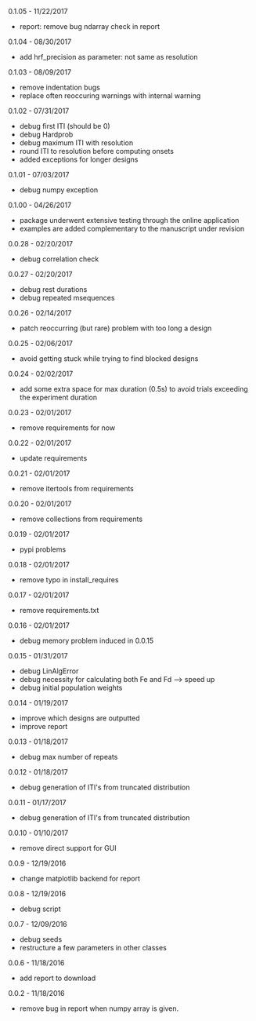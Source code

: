 0.1.05 - 11/22/2017
* report: remove bug ndarray check in report

0.1.04 - 08/30/2017
* add hrf_precision as parameter: not same as resolution

0.1.03 - 08/09/2017
* remove indentation bugs
* replace often reoccuring warnings with internal warning

0.1.02 - 07/31/2017
* debug first ITI (should be 0)
* debug Hardprob
* debug maximum ITI with resolution
* round ITI to resolution before computing onsets
* added exceptions for longer designs

0.1.01 - 07/03/2017
* debug numpy exception

0.1.00 - 04/26/2017
* package underwent extensive testing through the online application
* examples are added complementary to the manuscript under revision

0.0.28 - 02/20/2017
* debug correlation check

0.0.27 - 02/20/2017
* debug rest durations
* debug repeated msequences

0.0.26 - 02/14/2017
* patch reoccurring (but rare) problem with too long a design

0.0.25 - 02/06/2017
* avoid getting stuck while trying to find blocked designs

0.0.24 - 02/02/2017
* add some extra space for max duration (0.5s) to avoid trials exceeding the experiment duration

0.0.23 - 02/01/2017
* remove requirements for now

0.0.22 - 02/01/2017
* update requirements

0.0.21 - 02/01/2017
* remove itertools from requirements

0.0.20 - 02/01/2017
* remove collections from requirements

0.0.19 - 02/01/2017
* pypi problems

0.0.18 - 02/01/2017
* remove typo in install_requires

0.0.17 - 02/01/2017
* remove requirements.txt

0.0.16 - 02/01/2017
* debug memory problem induced in 0.0.15

0.0.15 - 01/31/2017
* debug LinAlgError
* debug necessity for calculating both Fe and Fd --> speed up
* debug initial population weights

0.0.14 - 01/19/2017
* improve which designs are outputted
* improve report

0.0.13 - 01/18/2017
* debug max number of repeats

0.0.12 - 01/18/2017
* debug generation of ITI's from truncated distribution

0.0.11 - 01/17/2017
* debug generation of ITI's from truncated distribution

0.0.10 - 01/10/2017
* remove direct support for GUI

0.0.9 - 12/19/2016
* change matplotlib backend for report

0.0.8 - 12/19/2016
* debug script

0.0.7 - 12/09/2016
* debug seeds
* restructure a few parameters in other classes

0.0.6 - 11/18/2016
* add report to download

0.0.2 - 11/18/2016
* remove bug in report when numpy array is given.
